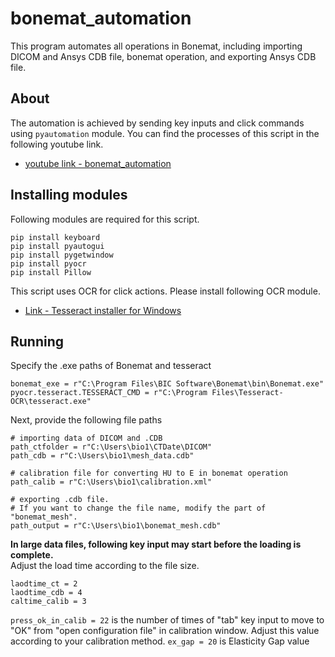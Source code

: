 # bonemat_automation
This program automates all operations in Bonemat, including importing DICOM and Ansys CDB file, bonemat operation, and exporting Ansys CDB file.

## About
 The automation is achieved by sending key inputs and click commands using `pyautomation` module.
 You can find the processes of this script in the following youtube link.

* [youtube link - bonemat_automation](https://youtu.be/gvDLe5PDxNw)

## Installing modules
Following modules are required for this script.

```
pip install keyboard
pip install pyautogui
pip install pygetwindow
pip install pyocr
pip install Pillow
```

This script uses OCR for click actions. Please install following OCR module.
* [Link - Tesseract installer for Windows](https://github.com/UB-Mannheim/tesseract/wiki)

## Running
Specify the .exe paths of Bonemat and tesseract

```
bonemat_exe = r"C:\Program Files\BIC Software\Bonemat\bin\Bonemat.exe"
pyocr.tesseract.TESSERACT_CMD = r"C:\Program Files\Tesseract-OCR\tesseract.exe"
```

Next, provide the following file paths
```
# importing data of DICOM and .CDB
path_ctfolder = r"C:\Users\bio1\CTDate\DICOM"
path_cdb = r"C:\Users\bio1\mesh_data.cdb"

# calibration file for converting HU to E in bonemat operation
path_calib = r"C:\Users\bio1\calibration.xml"

# exporting .cdb file.
# If you want to change the file name, modify the part of "bonemat_mesh".
path_output = r"C:\Users\bio1\bonemat_mesh.cdb"
```
**In large data files, following key input may start before the loading is complete.**
<br>Adjust the load time according to the file size.
```
laodtime_ct = 2
laodtime_cdb = 4
caltime_calib = 3
```

`press_ok_in_calib = 22` is the number of times of "tab" key input to move to "OK" from "open configuration file" in calibration window.
Adjust this value according to your calibration method.
`ex_gap = 20`  is Elasticity Gap value


